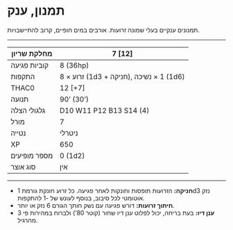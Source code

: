 # תמנון, ענק

תמנונים ענקיים בעלי שמונה זרועות. אורבים במים חופיים, קרוב להתיישבויות.

------

| מחלקת שריון     | 7 [12]                                            |
| ---------------- | ------------------------------------------------- |
| קוביות פגיעה    | 8 (36hp)                                          |
| התקפות          | 8 × זרוע (1d3 + חניקה), 1 × נשיכה (1d6)          |
| THAC0            | 12 [+7]                                           |
| תנועה           | 90’ (30’)                                         |
| גלגולי הצלה     | D10 W11 P12 B13 S14 (4)                           |
| מורל            | 7                                                 |
| נטייה           | ניטרלי                                            |
| XP               | 650                                               |
| מספר מופיעים    | 0 (1d2)                                           |
| סוג אוצר        | אין                                               |

------

- **חניקה:** הזרועות תופסות וחונקות לאחר פגיעה. כל זרוע חונקת גורמת 1d3 נזק אוטומטי לכל סיבוב, בנוסף לעונש של -1 להתקפות.
- **חיתוך זרועות:** דורש פגיעה עם נשק חותך הגורם 6 נזק או יותר.
- **ענן דיו:** בעת בריחה, יכול לפלוט ענן דיו שחור (קוטר 80’) ולברוח במהירות פי 3 מהרגיל.